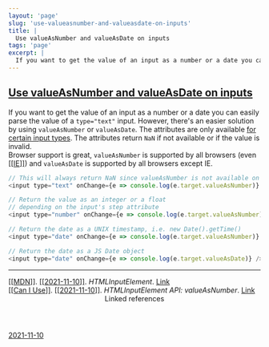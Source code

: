 ```yaml
---
layout: 'page'
slug: 'use-valueasnumber-and-valueasdate-on-inputs'
title: |
  Use valueAsNumber and valueAsDate on inputs
tags: 'page'
excerpt: |
  If you want to get the value of an input as a number or a date you can easily parse the value of a type="text" input. However, there's an easier solution by using valueAsNumber or valueAsDate. The attributes are only available for certain input types. The attributes return NaN if not available or if the value is invalid.
---
```


<h2 class="text-3xl font-semibold mb-4"><a class="rounded-sm focus:outline-none focus:ring-2 focus:ring-offset-2 dark:focus:ring-offset-gray-900 dark:focus:ring-pink-400 focus:ring-pink-700" href="/pages/use-valueasnumber-and-valueasdate-on-inputs">Use valueAsNumber and valueAsDate on inputs</a></h2>

<div class="space-y-3">
<div class="element-block ml-0"><div class="flex-1">If you want to get the value of an input as a number or a date you can easily parse the value of a <code>type="text"</code> input. However, there's an easier solution by using <code>valueAsNumber</code> or <code>valueAsDate</code>. The attributes are only available <a class="text-indigo-600 dark:text-indigo-400 rounded-sm focus:outline-none focus:ring-2 focus:ring-offset-2 dark:focus:ring-offset-gray-900 dark:focus:ring-pink-400 focus:ring-pink-700" href="https://www.w3.org/TR/2011/WD-html5-20110525/the-input-element.html#input-type-attr-summary" target="_blank" rel="noopener noreferrer">for certain input types</a>. The attributes return <code>NaN</code> if not available or if the value is invalid.</div></div>

<div class="element-block ml-0"><div class="flex-1">Browser support is great, <code>valueAsNumber</code> is supported by all browsers (even <a class="text-teal-700 dark:text-teal-400 rounded-sm group focus:outline-none focus:ring-2 focus:ring-offset-2 dark:focus:ring-offset-gray-900 dark:focus:ring-pink-400 focus:ring-pink-700" href="/pages/ie"><span class="text-gray-300 dark:text-gray-500 group-hover:text-teal-900">[[</span>IE<span class="text-gray-300 dark:text-gray-500 group-hover:text-teal-900">]]</span></a>) and <code>valueAsDate</code> is supported by all browsers except IE.</div></div>

<div class="element-block ml-0"><div class="flex-1">

```js
// This will always return NaN since valueAsNumber is not available on text inputs
<input type="text" onChange={e => console.log(e.target.valueAsNumber)} />

// Return the value as an integer or a float
// depending on the input's step attribute
<input type="number" onChange={e => console.log(e.target.valueAsNumber)} />

// Return the date as a UNIX timestamp, i.e. new Date().getTime()
<input type="date" onChange={e => console.log(e.target.valueAsNumber)} />

// Return the date as a JS Date object
<input type="date" onChange={e => console.log(e.target.valueAsDate)} />
```

</div></div>

<hr class="border-gray-700 !my-5" />

<div class="element-block ml-0"><div class="flex-1"><a class="text-teal-700 dark:text-teal-400 rounded-sm group focus:outline-none focus:ring-2 focus:ring-offset-2 dark:focus:ring-offset-gray-900 dark:focus:ring-pink-400 focus:ring-pink-700" href="/pages/mdn"><span class="text-gray-300 dark:text-gray-500 group-hover:text-teal-900">[[</span>MDN<span class="text-gray-300 dark:text-gray-500 group-hover:text-teal-900">]]</span></a>. <a class="text-teal-700 dark:text-teal-400 rounded-sm group focus:outline-none focus:ring-2 focus:ring-offset-2 dark:focus:ring-offset-gray-900 dark:focus:ring-pink-400 focus:ring-pink-700" href="/journals/2021-11-10"><span class="text-gray-300 dark:text-gray-500 group-hover:text-teal-900">[[</span>2021-11-10<span class="text-gray-300 dark:text-gray-500 group-hover:text-teal-900">]]</span></a>. <em>HTMLInputElement</em>. <a class="text-indigo-600 dark:text-indigo-400 rounded-sm focus:outline-none focus:ring-2 focus:ring-offset-2 dark:focus:ring-offset-gray-900 dark:focus:ring-pink-400 focus:ring-pink-700" href="https://developer.mozilla.org/en-US/docs/Web/API/HTMLInputElement" target="_blank" rel="noopener noreferrer">Link</a></div></div>

<div class="element-block ml-0"><div class="flex-1"><a class="text-teal-700 dark:text-teal-400 rounded-sm group focus:outline-none focus:ring-2 focus:ring-offset-2 dark:focus:ring-offset-gray-900 dark:focus:ring-pink-400 focus:ring-pink-700" href="/pages/can-i-use"><span class="text-gray-300 dark:text-gray-500 group-hover:text-teal-900">[[</span>Can I Use<span class="text-gray-300 dark:text-gray-500 group-hover:text-teal-900">]]</span></a>. <a class="text-teal-700 dark:text-teal-400 rounded-sm group focus:outline-none focus:ring-2 focus:ring-offset-2 dark:focus:ring-offset-gray-900 dark:focus:ring-pink-400 focus:ring-pink-700" href="/journals/2021-11-10"><span class="text-gray-300 dark:text-gray-500 group-hover:text-teal-900">[[</span>2021-11-10<span class="text-gray-300 dark:text-gray-500 group-hover:text-teal-900">]]</span></a>. <em>HTMLInputElement API: valueAsNumber</em>. <a class="text-indigo-600 dark:text-indigo-400 rounded-sm focus:outline-none focus:ring-2 focus:ring-offset-2 dark:focus:ring-offset-gray-900 dark:focus:ring-pink-400 focus:ring-pink-700" href="https://caniuse.com/mdn-api_htmlinputelement_valueasnumber" target="_blank" rel="noopener noreferrer">Link</a></div></div>
</div>


<section class="mt-8 space-y-2">
<header class="text-gray-500 dark:text-gray-400">Linked references</header>
<a class="block bg-gray-100 dark:bg-gray-800 p-4 rounded text-teal-700 dark:text-teal-400 focus:outline-none focus:ring-2 focus:ring-offset-2 dark:focus:ring-offset-gray-900 focus:ring-teal-700 dark:focus:ring-teal-400 hover:ring-2 hover:ring-offset-2 dark:hover:ring-offset-gray-900 dark:hover:ring-teal-400 hover:ring-teal-700" href="/journals/2021-11-10">2021-11-10</a>
  </section>
